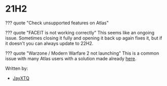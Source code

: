 # 21H2

??? quote "Check unsupported features on Atlas"
    

??? quote "FACEIT is not working correctly"
    This seems like an ongoing issue. Sometimes closing it fully and opening it back up again fixes it, but if it doesn't you can always update to 22H2.
  
??? quote "Warzone / Modern Warfare 2 not launching"
    This is a common issue with many Atlas users with a solution made already [here](https://github.com/Atlas-OS/Atlas/discussions/362).

Written by: 
- [JayXTQ](https://github.com/JayXTQ)